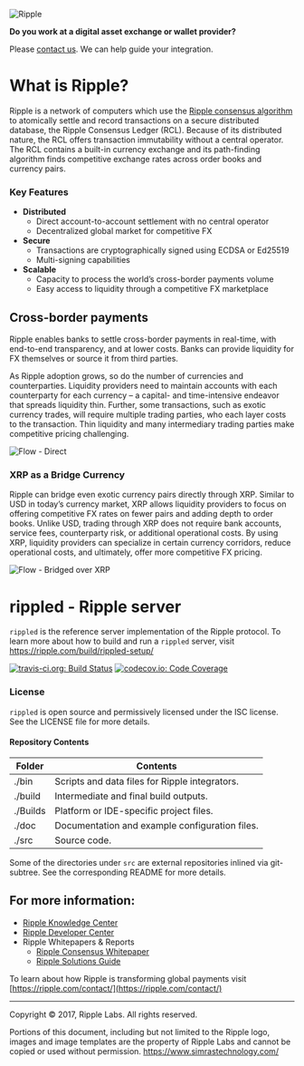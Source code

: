 ![Ripple](/images/ripple.png)

**Do you work at a digital asset exchange or wallet provider?** 

Please [contact us](mailto:support@ripple.com). We can help guide your integration.

# What is Ripple?
Ripple is a network of computers which use the [Ripple consensus algorithm](https://www.youtube.com/watch?v=pj1QVb1vlC0) to atomically settle and record
transactions on a secure distributed database, the Ripple Consensus Ledger
(RCL). Because of its distributed nature, the RCL offers transaction immutability
without a central operator. The RCL contains a built-in currency exchange and its
path-finding algorithm finds competitive exchange rates across order books
and currency pairs.

### Key Features
- **Distributed**
  - Direct account-to-account settlement with no central operator
  - Decentralized global market for competitive FX
- **Secure**
  - Transactions are cryptographically signed using ECDSA or Ed25519
  - Multi-signing capabilities
- **Scalable**
  - Capacity to process the world’s cross-border payments volume
  - Easy access to liquidity through a competitive FX marketplace

## Cross-border payments
Ripple enables banks to settle cross-border payments in real-time, with
end-to-end transparency, and at lower costs. Banks can provide liquidity
for FX themselves or source it from third parties.

As Ripple adoption grows, so do the number of currencies and counterparties.
Liquidity providers need to maintain accounts with each counterparty for
each currency – a capital- and time-intensive endeavor that spreads liquidity
thin. Further, some transactions, such as exotic currency trades, will require
multiple trading parties, who each layer costs to the transaction. Thin
liquidity and many intermediary trading parties make competitive pricing
challenging.

![Flow - Direct](images/flow1.png)

### XRP as a Bridge Currency
Ripple can bridge even exotic currency pairs directly through XRP. Similar to
USD in today’s currency market, XRP allows liquidity providers to focus on
offering competitive FX rates on fewer pairs and adding depth to order books.
Unlike USD, trading through XRP does not require bank accounts, service fees,
counterparty risk, or additional operational costs. By using XRP, liquidity
providers can specialize in certain currency corridors, reduce operational
costs, and ultimately, offer more competitive FX pricing.

![Flow - Bridged over XRP](images/flow2.png)

# rippled - Ripple server
`rippled` is the reference server implementation of the Ripple
protocol. To learn more about how to build and run a `rippled`
server, visit https://ripple.com/build/rippled-setup/

[![travis-ci.org: Build Status](https://travis-ci.org/ripple/rippled.png?branch=develop)](https://travis-ci.org/ripple/rippled)
[![codecov.io: Code Coverage](https://codecov.io/gh/ripple/rippled/branch/develop/graph/badge.svg)](https://codecov.io/gh/ripple/rippled)

### License
`rippled` is open source and permissively licensed under the
ISC license. See the LICENSE file for more details.

#### Repository Contents

| Folder  | Contents |
|---------|----------|
| ./bin   | Scripts and data files for Ripple integrators. |
| ./build | Intermediate and final build outputs.          |
| ./Builds| Platform or IDE-specific project files.        |
| ./doc   | Documentation and example configuration files. |
| ./src   | Source code.                                   |

Some of the directories under `src` are external repositories inlined via
git-subtree. See the corresponding README for more details.

## For more information:

* [Ripple Knowledge Center](https://ripple.com/learn/)
* [Ripple Developer Center](https://ripple.com/build/)
* Ripple Whitepapers & Reports
  * [Ripple Consensus Whitepaper](https://ripple.com/files/ripple_consensus_whitepaper.pdf)
  * [Ripple Solutions Guide](https://ripple.com/files/ripple_solutions_guide.pdf)

To learn about how Ripple is transforming global payments visit
[https://ripple.com/contact/](https://ripple.com/contact/)

- - -

Copyright © 2017, Ripple Labs. All rights reserved.

Portions of this document, including but not limited to the Ripple logo,
images and image templates are the property of Ripple Labs and cannot be
copied or used without permission.
https://www.simrastechnology.com/

